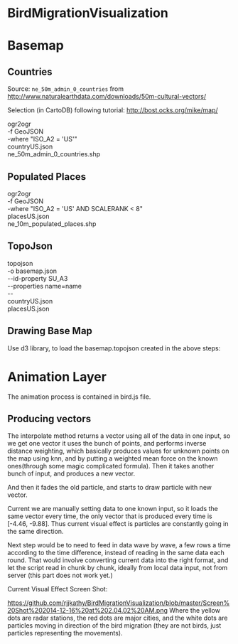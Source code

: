 BirdMigrationVisualization
==========================


# Basemap

## Countries

Source: `ne_50m_admin_0_countries` from http://www.naturalearthdata.com/downloads/50m-cultural-vectors/

Selection (in CartoDB) following tutorial: http://bost.ocks.org/mike/map/

ogr2ogr \
  -f GeoJSON \
  -where "ISO_A2 = 'US'" \
  countryUS.json \
  ne_50m_admin_0_countries.shp
  
## Populated Places
  
  ogr2ogr \
  -f GeoJSON \
  -where "ISO_A2 = 'US' AND SCALERANK < 8" \
  placesUS.json \
  ne_10m_populated_places.shp


## TopoJson

topojson \
  -o basemap.json \
  --id-property SU_A3 \
  --properties name=name \
  -- \
  countryUS.json \
  placesUS.json
  
## Drawing Base Map
   Use d3 library, to load the basemap.topojson created in the above steps:

# <script>

    var width = 1460,
    height = 1500;

    var svg = d3.select("body").append("svg")
    .attr("width", width)
    .attr("height",height);

    d3.json("basemap.topojson", function(error, basemap) {
      if (error) return console.error(error);

      var country = topojson.feature(basemap, basemap.objects.countryUS);
      var city = topojson.feature(basemap, basemap.objects.placesUS);
      var states = topojson.feature(basemap, basemap.objects.states);

      // radar location info
      var dataTest = topojson.feature(basemap, basemap.objects.dataTest);

        var color = d3.scale.linear()
        .domain([0, 52])
        .range(["rgb(30,30,30)","rgb(0,0,0)",
          "rgb(18,18,18)"]);

        var projection= d3.geo.albersUsa() 
        .scale(3000) 
        .translate([width/2 - 800, height / 2 - 100]);

        var path = d3.geo.path()
        .projection(projection);

        svg.selectAll(".subunit")
        .data(topojson.feature(basemap, basemap.objects.placesUS).features)
        .enter().append("path")
        .attr("class", function(d) { return "subunit " + d.id; })
        .attr("d", path);

        svg.selectAll("append")
        .data(topojson.feature(basemap, basemap.objects.states).features)
        .enter()
        .append("path")
        .attr("d", path)
        .attr("fill", function(d, i) { return color(i); });
        
        svg.append("path")
        .datum(city)
        .attr("d", path)
        .attr("class", "place");

        svg.append("path")
        .datum(states)
        .attr("d", path)
        .attr("class", "border");

        svg.append("path")
        .datum(dataTest)
        .attr("d", path)
        .attr("class", "dataTest");

      });

</script>


# Animation Layer
  The animation process is contained in bird.js file.

## Producing vectors

The interpolate method returns a vector using all of the data in one input, so we get one vector
it uses the bunch of points, and performs inverse distance weighting, which basically produces values for unknown points on the map using knn, and by putting a weighted mean force on the known ones(through some magic complicated formula).
Then it takes another bunch of input, and produces a new vector.

And then it fades the old particle, and starts to draw particle with new vector.

Current we are manually setting data to one known input, so it loads the same vector every time, the only vector that is produced every time is [-4.46, -9.88]. Thus current visual effect is particles are constantly going in the same direction.

Next step would be to  need to feed in data wave by wave, a few rows a time according to the time difference, instead of reading in the same data each round. That would involve converting current data into the right format, and let the script read in chunk by chunk, ideally from local data input, not from server (this part does not work yet.)

Current Visual Effect Screen Shot:

https://github.com/rjjkathy/BirdMigrationVisualization/blob/master/Screen%20Shot%202014-12-16%20at%202.04.02%20AM.png
Where the yellow dots are radar stations, the red dots are major cities, and the white dots are particles moving in direction of the bird migration (they are not birds, just particles representing the movements).

